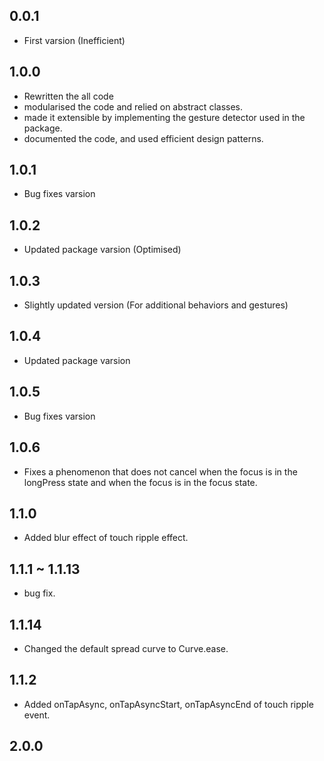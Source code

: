 ## 0.0.1
* First varsion (Inefficient)

## 1.0.0
* Rewritten the all code
* modularised the code and relied on abstract classes.
* made it extensible by implementing the gesture detector used in the package.
* documented the code, and used efficient design patterns.

## 1.0.1
* Bug fixes varsion

## 1.0.2
* Updated package varsion (Optimised)

## 1.0.3
* Slightly updated version (For additional behaviors and gestures)

## 1.0.4
* Updated package varsion

## 1.0.5
* Bug fixes varsion

## 1.0.6
* Fixes a phenomenon that does not cancel when the focus is in the longPress state and when the focus is in the focus state.

## 1.1.0
* Added blur effect of touch ripple effect.

## 1.1.1 ~ 1.1.13
* bug fix.

## 1.1.14
* Changed the default spread curve to Curve.ease.

## 1.1.2
* Added onTapAsync, onTapAsyncStart, onTapAsyncEnd of touch ripple event.

## 2.0.0
